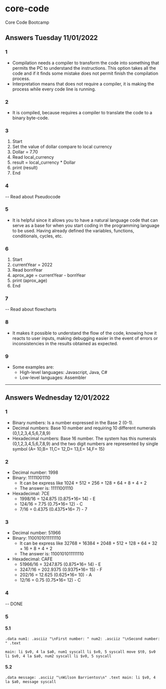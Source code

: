 # core-code
Core Code Bootcamp

## Answers Tuesday 11/01/2022

### 1 
- Compilation needs a compiler to transform the code into something that permits the PC to understand the instructions.
This option takes all the code and if it finds some mistake does not permit finish the compilation process.
- Interpretation means that does not require a compiler, it is making the process while every code line is running.

### 2
- It is compiled, because requires a compiler to translate the code to a binary byte-code.

### 3
1. Start
2. Set the value of dollar compare to local currency
3. Dollar = 7.70
4. Read local_currency
5. result = local_currency * Dollar
6. print (result)
7. End

### 4
-- Read about Pseudocode

### 5
- It is helpful since it allows you to have a natural language code that can serve as a base for when you start coding in the programming language to be used.
Having already defined the variables, functions, conditionals, cycles, etc.

### 6
1. Start
2. currentYear = 2022
3. Read bornYear
4. aprox_age = currentYear - bornYear
5. print (aprox_age)
6. End

### 7
-- Read about flowcharts

### 8
- It makes it possible to understand the flow of the code, knowing how it reacts to user inputs, making debugging easier in the event of errors or inconsistencies in the results obtained as expected.

### 9
- Some examples are:
  * High-level languages: Javascript, Java, C#
  * Low-level languages: Assembler

-----------------------------------------------------
## Answers Wednesday 12/01/2022

### 1 
- Binary numbers: Is a number expressed in the Base 2 (0-1).
- Decimal numbers: Base 10 number and requiring 10 different numerals (0,1,2,3,4,5,6,7,8,9)
- Hexadecimal numbers: Base 16 number. The system has this numerals (0,1,2,3,4,5,6,7,8,9) and the two digit numbers are represented by single symbol (A= 10,B= 11,C= 12,D= 13,E= 14,F= 15)

### 2
- Decimal number: 1998
- Binary: 11111001110
  * It can be express like 1024 + 512 + 256 + 128 + 64 + 8 + 4 + 2
  * The answer is: 11111001110
- Hexadecimal: 7CE
  * 1998/16 = 124.875 (0.875*16= 14) - E
  * 124/16 = 7.75 (0.75*16= 12) - C
  * 7/16 = 0.4375 (0.4375*16= 7) - 7
    
### 3
- Decimal number: 51966
- Binary: 1100101011111110
  * It can be express like 32768 + 16384 + 2048 + 512 + 128 + 64 + 32 + 16 + 8 + 4 + 2
  * The answer is: 1100101011111110
- Hexadecimal: CAFE
  * 51966/16 = 3247.875 (0.875*16= 14) - E
  * 3247/16 = 202.9375 (0.9375*16= 15) - F
  * 202/16 = 12.625 (0.625*16= 10) - A
  * 12/16 = 0.75 (0.75*16= 12) - C

### 4
-- DONE

### 5
#### 5.1
`.data
	num1: .asciiz "\nFirst number: "
	num2: .asciiz "\nSecond number: "
.text`

`main:
	li $v0, 4
	la $a0, num1
	syscall
	li $v0, 5
	syscall
	move $t0, $v0
	li $v0, 4
	la $a0, num2
	syscall
	li $v0, 5
	syscall`

#### 5.2
`.data message: .asciiz "\nWilson Barrientos\n" .text main: li $v0, 4 la $a0, message syscall`
